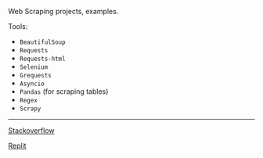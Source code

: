 Web Scraping projects, examples. 

Tools: 
* `BeautifulSoup`
* `Requests`
* `Requests-html`
* `Selenium`
* `Grequests`
* `Asyncio`
* `Pandas` (for scraping tables)
* `Regex`
* `Scrapy`
___
[Stackoverflow](https://stackoverflow.com/users/15164646/dimitry-zub?tab=profile) 

[Replit](https://replit.com/@DimitryZub1)

